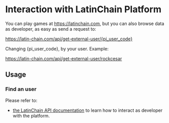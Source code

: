 # Interaction with LatinChain Platform

You can play games at https://latinchain.com, but you can also browse data as developer, as easy as send a request to:

https://latin-chain.com/api/get-external-user/{pi_user_code}

Changing {pi_user_code}, by your user. Example:

https://latin-chain.com/api/get-external-user/rockcesar

## Usage

### Find an user

Please refer to:
* [the LatinChain API documentation](./latinchain_API.md) to learn how to interact as developer with the platform.
